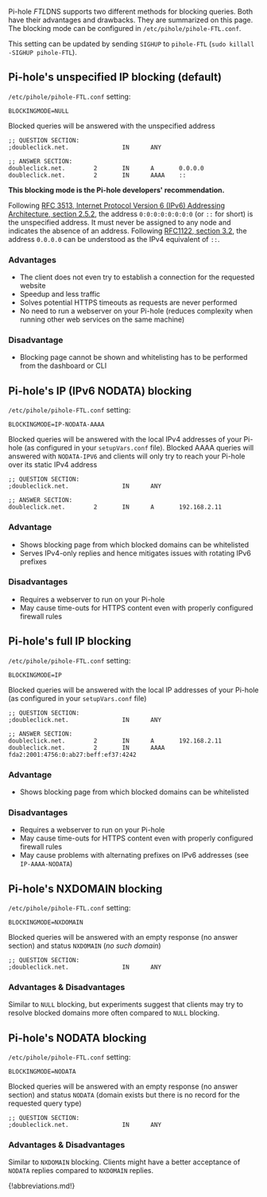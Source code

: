 Pi-hole *FTL*DNS supports two different methods for blocking queries. Both have their advantages and drawbacks. They are summarized on this page. The blocking mode can be configured in `/etc/pihole/pihole-FTL.conf`.

This setting can be updated by sending `SIGHUP` to `pihole-FTL` (`sudo killall -SIGHUP pihole-FTL`).

## Pi-hole's unspecified IP blocking (default)

`/etc/pihole/pihole-FTL.conf` setting:

```
BLOCKINGMODE=NULL
```

Blocked queries will be answered with the unspecified address

```
;; QUESTION SECTION:
;doubleclick.net.               IN      ANY

;; ANSWER SECTION:
doubleclick.net.        2       IN      A       0.0.0.0
doubleclick.net.        2       IN      AAAA    ::
```

**This blocking mode is the Pi-hole developers' recommendation.**

Following [RFC 3513, Internet Protocol Version 6 (IPv6) Addressing Architecture, section 2.5.2](https://tools.ietf.org/html/rfc3513#section-2.5.2), the address `0:0:0:0:0:0:0:0` (or `::` for short) is the unspecified address. It must never be assigned to any node and indicates the absence of an address. Following [RFC1122, section 3.2](https://tools.ietf.org/html/rfc1122#section-3.2), the address `0.0.0.0` can be understood as the IPv4 equivalent of `::`.

### Advantages

- The client does not even try to establish a connection for the requested website
- Speedup and less traffic
- Solves potential HTTPS timeouts as requests are never performed
- No need to run a webserver on your Pi-hole (reduces complexity when running other web services on the same machine)

### Disadvantage

- Blocking page cannot be shown and whitelisting has to be performed from the dashboard or CLI

## Pi-hole's IP (IPv6 NODATA) blocking

`/etc/pihole/pihole-FTL.conf` setting:

```
BLOCKINGMODE=IP-NODATA-AAAA
```

Blocked queries will be answered with the local IPv4 addresses of your Pi-hole (as configured in your `setupVars.conf` file). Blocked AAAA queries will answered with `NODATA-IPV6` and clients will only try to reach your Pi-hole over its static IPv4 address

```
;; QUESTION SECTION:
;doubleclick.net.               IN      ANY

;; ANSWER SECTION:
doubleclick.net.        2       IN      A       192.168.2.11
```

### Advantage

- Shows blocking page from which blocked domains can be whitelisted
- Serves IPv4-only replies and hence mitigates issues with rotating IPv6 prefixes

### Disadvantages

- Requires a webserver to run on your Pi-hole
- May cause time-outs for HTTPS content even with properly configured firewall rules

## Pi-hole's full IP blocking

`/etc/pihole/pihole-FTL.conf` setting:

```
BLOCKINGMODE=IP
```

Blocked queries will be answered with the local IP addresses of your Pi-hole (as configured in your `setupVars.conf` file)

```
;; QUESTION SECTION:
;doubleclick.net.               IN      ANY

;; ANSWER SECTION:
doubleclick.net.        2       IN      A       192.168.2.11
doubleclick.net.        2       IN      AAAA    fda2:2001:4756:0:ab27:beff:ef37:4242
```

### Advantage

- Shows blocking page from which blocked domains can be whitelisted

### Disadvantages

- Requires a webserver to run on your Pi-hole
- May cause time-outs for HTTPS content even with properly configured firewall rules
- May cause problems with alternating prefixes on IPv6 addresses (see `IP-AAAA-NODATA`)

## Pi-hole's NXDOMAIN blocking

`/etc/pihole/pihole-FTL.conf` setting:

```
BLOCKINGMODE=NXDOMAIN
```

Blocked queries will be answered with an empty response (no answer section) and status `NXDOMAIN` (*no such domain*)

```
;; QUESTION SECTION:
;doubleclick.net.               IN      ANY
```

### Advantages & Disadvantages

Similar to `NULL` blocking, but experiments suggest that clients may try to resolve blocked domains more often compared to `NULL` blocking.

## Pi-hole's NODATA blocking

`/etc/pihole/pihole-FTL.conf` setting:

```
BLOCKINGMODE=NODATA
```

Blocked queries will be answered with an empty response (no answer section) and status `NODATA` (domain exists but there is no record for the requested query type)

```
;; QUESTION SECTION:
;doubleclick.net.               IN      ANY
```

### Advantages & Disadvantages

Similar to `NXDOMAIN` blocking. Clients might have a better acceptance of `NODATA` replies compared to `NXDOMAIN` replies.

{!abbreviations.md!}
